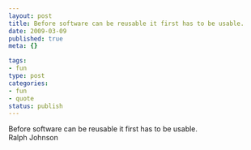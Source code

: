 ```yaml
--- 
layout: post
title: Before software can be reusable it first has to be usable.
date: 2009-03-09
published: true
meta: {}

tags: 
- fun
type: post
categories: 
- fun
- quote
status: publish
---
```

Before software can be reusable it first has to be usable.<br />Ralph Johnson

